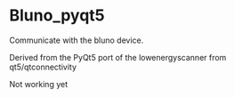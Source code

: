 # Bluno_pyqt5

Communicate with the bluno device.

Derived from the PyQt5 port of the lowenergyscanner from qt5/qtconnectivity

Not working yet
